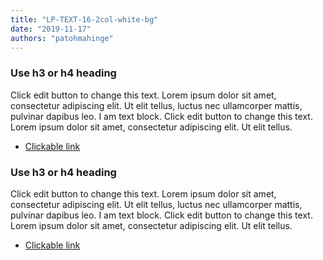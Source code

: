 ```yaml
---
title: "LP-TEXT-16-2col-white-bg"
date: "2019-11-17"
authors: "patohmahinge"
---
```


### Use h3 or h4 heading

Click edit button to change this text. Lorem ipsum dolor sit amet, consectetur adipiscing elit. Ut elit tellus, luctus nec ullamcorper mattis, pulvinar dapibus leo. I am text block. Click edit button to change this text. Lorem ipsum dolor sit amet, consectetur adipiscing elit. Ut elit tellus.

- [Clickable link](#)

### Use h3 or h4 heading

Click edit button to change this text. Lorem ipsum dolor sit amet, consectetur adipiscing elit. Ut elit tellus, luctus nec ullamcorper mattis, pulvinar dapibus leo. I am text block. Click edit button to change this text. Lorem ipsum dolor sit amet, consectetur adipiscing elit. Ut elit tellus.

- [Clickable link](#)
